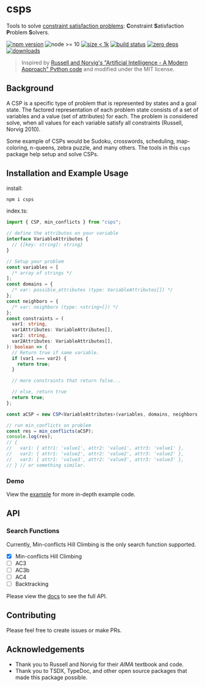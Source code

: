 # csps

Tools to solve [constraint satisfaction problems](https://en.wikipedia.org/wiki/Constraint_satisfaction_problem): **C**onstraint **S**atisfaction **P**roblem **S**olvers.

[![npm version](https://img.shields.io/npm/v/csps.svg)](https://www.npmjs.com/package/csps)
![node >= 10](https://img.shields.io/badge/node-%3E%3D10-blue.svg?cacheSeconds=2592000)
[![size < 1k](https://img.shields.io/bundlephobia/minzip/csps.svg)](https://www.npmjs.com/package/csps)
[![build status](https://img.shields.io/github/workflow/status/charkour/csps/CI.svg)](https://github.com/charkour/csps)
[![zero deps](https://img.shields.io/david/charkour/csps)](https://www.npmjs.com/package/csps)
[![downloads](https://img.shields.io/npm/dt/csps.svg)](https://www.npmjs.com/package/csps)

> Inspired by [Russell and Norvig's "Artificial Intelligence - A Modern Approach" Python code](https://github.com/aimacode/aima-python) and modified under the MIT license.

## Background

A CSP is a specific type of problem that is represented by states and a goal state. The factored representation of each problem state consists of a set of variables and a value (set of attributes) for each. The problem is considered solve, when all values for each variable satisfy all constraints (Russell, Norvig 2010).

Some example of CSPs would be Sudoku, crosswords, scheduling, map-coloring, n-queens, zebra puzzle, and many others. The tools in this `csps` package help setup and solve CSPs.

## Installation and Example Usage

install:

```sh
npm i csps
```

index.ts:

```ts
import { CSP, min_conflicts } from "csps";

// define the attributes on your variable
interface VariableAttributes {
  // {[key: string]: string}
}

// Setup your problem
const variables = [
  /* array of strings */
];
const domains = {
  /* var: possible_attributes (type: VariableAttributes[]) */
};
const neighbors = {
  /* var: neighbors (type: <string>[]) */
};
const constraints = (
  var1: string,
  var1Attributes: VariableAttributes[],
  var2: string,
  var2Attributes: VariableAttributes[],
): boolean => {
  // Return true if same variable.
  if (var1 === var2) {
    return true;
  }

  // more constraints that return false...

  // else, return true
  return true;
};

const aCSP = new CSP<VariableAttributes>(variables, domains, neighbors, constraints);

// run min_conflicts on problem
const res = min_conflicts(aCSP);
console.log(res);
// {
//   var1: { attr1: 'value1', attr2: 'value1', attr3: 'value1' },
//   var2: { attr1: 'value2', attr2: 'value2', attr3: 'value2' },
//   var3: { attr1: 'value3', attr2: 'value3', attr3: 'value3' },
// } // or something similar.
```

### Demo

View the [example](https://github.com/charkour/csps/tree/main/example) for more in-depth example code.

## API

### Search Functions

Currently, Min-conflicts Hill Climbing is the only search function supported.

- [x] Min-conflicts Hill Climbing
- [ ] AC3
- [ ] AC3b
- [ ] AC4
- [ ] Backtracking

Please view the [docs](https://charkour.github.io/csps/) to see the full API.

## Contributing

Please feel free to create issues or make PRs.

## Acknowledgements

- Thank you to Russell and Norvig for their _AIMA_ textbook and code.
- Thank you to TSDX, TypeDoc, and other open source packages that made this package possible.
